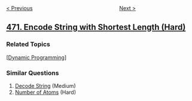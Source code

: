<!--|This file generated by command(leetcode description); DO NOT EDIT.    |-->
<!--+----------------------------------------------------------------------+-->
<!--|@author    openset <openset.wang@gmail.com>                           |-->
<!--|@link      https://github.com/openset                                 |-->
<!--|@home      https://github.com/tonymontaro/leetcode-hints                        |-->
<!--+----------------------------------------------------------------------+-->

[< Previous](https://github.com/tonymontaro/leetcode-hints/tree/master/problems/implement-rand10-using-rand7 "Implement Rand10() Using Rand7()")
　　　　　　　　　　　　　　　　
[Next >](https://github.com/tonymontaro/leetcode-hints/tree/master/problems/concatenated-words "Concatenated Words")

## [471. Encode String with Shortest Length (Hard)](https://leetcode.com/problems/encode-string-with-shortest-length "编码最短长度的字符串")



### Related Topics
  [[Dynamic Programming](https://github.com/tonymontaro/leetcode-hints/tree/master/tag/dynamic-programming/README.md)]

### Similar Questions
  1. [Decode String](https://github.com/tonymontaro/leetcode-hints/tree/master/problems/decode-string) (Medium)
  1. [Number of Atoms](https://github.com/tonymontaro/leetcode-hints/tree/master/problems/number-of-atoms) (Hard)
